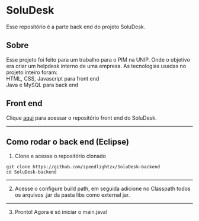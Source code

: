 # SoluDesk
Esse repositório é a parte back end do projeto SoluDesk.

## Sobre
Esse projeto foi feito para um trabalho para o PIM na UNIP. Onde o objetivo era criar um helpdesk interno de uma empresa.
As tecnologias usadas no projeto inteiro foram: <br />
HTML, CSS, Javascript para front end <br />
Java e MySQL para back end <br />

## Front end
Clique [aqui](https://github.com/speedlightzx/SoluDesk) para acessar o repositório front end do SoluDesk.

---

## Como rodar o back end (Eclipse)

1) Clone e acesse o repositório clonado
```
git clone https://github.com/speedlightzx/SoluDesk-backend
cd SoluDesk-backend
```
---
2) Acesse o configure build path, em seguida adicione no Classpath todos os arquivos .jar da pasta libs como external jar.
---
3) Pronto! Agora é só iniciar o main.java!
